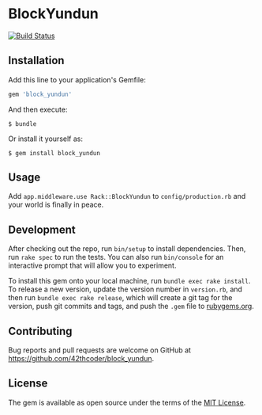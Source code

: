 # BlockYundun

[![Build Status](https://travis-ci.org/42thcoder/block_yundun.svg?branch=master)](https://travis-ci.org/42thcoder/block_yundun)

## Installation

Add this line to your application's Gemfile:

```ruby
gem 'block_yundun'
```

And then execute:

    $ bundle

Or install it yourself as:

    $ gem install block_yundun

## Usage

Add `app.middleware.use Rack::BlockYundun` to `config/production.rb` and your world is finally in peace.

## Development

After checking out the repo, run `bin/setup` to install dependencies. Then, run `rake spec` to run the tests. You can also run `bin/console` for an interactive prompt that will allow you to experiment.

To install this gem onto your local machine, run `bundle exec rake install`. To release a new version, update the version number in `version.rb`, and then run `bundle exec rake release`, which will create a git tag for the version, push git commits and tags, and push the `.gem` file to [rubygems.org](https://rubygems.org).

## Contributing

Bug reports and pull requests are welcome on GitHub at https://github.com/42thcoder/block_yundun.

## License

The gem is available as open source under the terms of the [MIT License](http://opensource.org/licenses/MIT).
